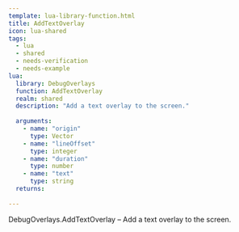 ```yaml
---
template: lua-library-function.html
title: AddTextOverlay
icon: lua-shared
tags:
  - lua
  - shared
  - needs-verification
  - needs-example
lua:
  library: DebugOverlays
  function: AddTextOverlay
  realm: shared
  description: "Add a text overlay to the screen."
  
  arguments:
    - name: "origin"
      type: Vector
    - name: "lineOffset"
      type: integer
    - name: "duration"
      type: number
    - name: "text"
      type: string
  returns:
    
---
```


<div class="lua__search__keywords">
DebugOverlays.AddTextOverlay &#x2013; Add a text overlay to the screen.
</div>

